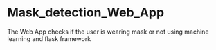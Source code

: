 # Mask_detection_Web_App
The Web App checks if the user is wearing mask or not using machine learning and flask framework
